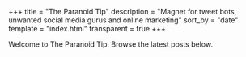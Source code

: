 +++
title = "The Paranoid Tip"
description = "Magnet for tweet bots, unwanted social media gurus and online marketing"
sort_by = "date"
template = "index.html"
transparent = true
+++

Welcome to The Paranoid Tip. Browse the latest posts below.
